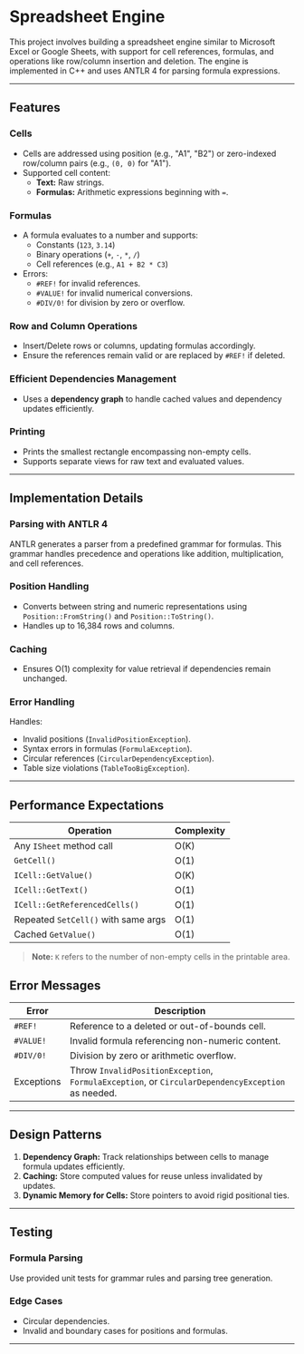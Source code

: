 # Spreadsheet Engine

This project involves building a spreadsheet engine similar to Microsoft Excel or Google Sheets, with support for cell references, formulas, and operations like row/column insertion and deletion. The engine is implemented in C++ and uses ANTLR 4 for parsing formula expressions.

---

## Features

### **Cells**
- Cells are addressed using position (e.g., "A1", "B2") or zero-indexed row/column pairs (e.g., `(0, 0)` for "A1").
- Supported cell content:
    - **Text:** Raw strings.
    - **Formulas:** Arithmetic expressions beginning with `=`.

### **Formulas**
- A formula evaluates to a number and supports:
    - Constants (`123`, `3.14`)
    - Binary operations (`+`, `-`, `*`, `/`)
    - Cell references (e.g., `A1 + B2 * C3`)
- Errors:
    - `#REF!` for invalid references.
    - `#VALUE!` for invalid numerical conversions.
    - `#DIV/0!` for division by zero or overflow.

### **Row and Column Operations**
- Insert/Delete rows or columns, updating formulas accordingly.
- Ensure the references remain valid or are replaced by `#REF!` if deleted.

### **Efficient Dependencies Management**
- Uses a **dependency graph** to handle cached values and dependency updates efficiently.

### **Printing**
- Prints the smallest rectangle encompassing non-empty cells.
- Supports separate views for raw text and evaluated values.

---

## Implementation Details

### **Parsing with ANTLR 4**
ANTLR generates a parser from a predefined grammar for formulas. This grammar handles precedence and operations like addition, multiplication, and cell references.

### **Position Handling**
- Converts between string and numeric representations using `Position::FromString()` and `Position::ToString()`.
- Handles up to 16,384 rows and columns.

### **Caching**
- Ensures O(1) complexity for value retrieval if dependencies remain unchanged.

### **Error Handling**
Handles:
- Invalid positions (`InvalidPositionException`).
- Syntax errors in formulas (`FormulaException`).
- Circular references (`CircularDependencyException`).
- Table size violations (`TableTooBigException`).

---

## Performance Expectations

| Operation                           | Complexity |
|-------------------------------------|------------|
| Any `ISheet` method call            | O(K)       |
| `GetCell()`                         | O(1)       |
| `ICell::GetValue()`                 | O(K)       |
| `ICell::GetText()`                  | O(1)       |
| `ICell::GetReferencedCells()`       | O(1)       |
| Repeated `SetCell()` with same args | O(1)       |
| Cached `GetValue()`                 | O(1)       |

> **Note:** `K` refers to the number of non-empty cells in the printable area.

## Error Messages

| Error         | Description                                                                 |
|---------------|-----------------------------------------------------------------------------|
| `#REF!`       | Reference to a deleted or out-of-bounds cell.                              |
| `#VALUE!`     | Invalid formula referencing non-numeric content.                           |
| `#DIV/0!`     | Division by zero or arithmetic overflow.                                   |
| Exceptions    | Throw `InvalidPositionException`, `FormulaException`, or `CircularDependencyException` as needed. |

---

## Design Patterns

1. **Dependency Graph:** Track relationships between cells to manage formula updates efficiently.
2. **Caching:** Store computed values for reuse unless invalidated by updates.
3. **Dynamic Memory for Cells:** Store pointers to avoid rigid positional ties.

---

## Testing

### Formula Parsing
Use provided unit tests for grammar rules and parsing tree generation.

### Edge Cases
- Circular dependencies.
- Invalid and boundary cases for positions and formulas.

---
